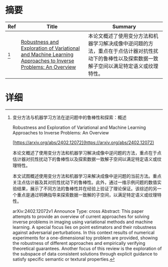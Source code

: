 # 摘要

| Ref | Title | Summary |
| --- | --- | --- |
| [^1] | [Robustness and Exploration of Variational and Machine Learning Approaches to Inverse Problems: An Overview](https://arxiv.org/abs/2402.12072) | 本论文概述了使用变分方法和机器学习解决成像中逆问题的方法，重点在于点估计器对抗性扰动下的鲁棒性以及探索数据一致解子空间以满足特定语义或纹理特性。 |

# 详细

[^1]: 变分方法与机器学习方法在逆问题中的鲁棒性和探索：概述

    Robustness and Exploration of Variational and Machine Learning Approaches to Inverse Problems: An Overview

    [https://arxiv.org/abs/2402.12072](https://arxiv.org/abs/2402.12072)

    本论文概述了使用变分方法和机器学习解决成像中逆问题的方法，重点在于点估计器对抗性扰动下的鲁棒性以及探索数据一致解子空间以满足特定语义或纹理特性。

    

    本文试图概述使用变分方法和机器学习来解决成像中逆问题的当前方法。重点关注点估计器及其对抗性扰动下的鲁棒性。此外，通过一维示例问题的数值实验结果，展示了不同方法的鲁棒性并在经验上验证了理论保证。该综述的另一个重点是通过明确指导来探索数据一致解的子空间，以满足特定语义或纹理特性。

    arXiv:2402.12072v1 Announce Type: cross  Abstract: This paper attempts to provide an overview of current approaches for solving inverse problems in imaging using variational methods and machine learning. A special focus lies on point estimators and their robustness against adversarial perturbations. In this context results of numerical experiments for a one-dimensional toy problem are provided, showing the robustness of different approaches and empirically verifying theoretical guarantees. Another focus of this review is the exploration of the subspace of data consistent solutions through explicit guidance to satisfy specific semantic or textural properties.
    

